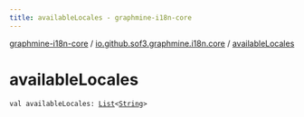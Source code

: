 ```yaml
---
title: availableLocales - graphmine-i18n-core
---
```


[graphmine-i18n-core](../index.html) / [io.github.sof3.graphmine.i18n.core](index.html) / [availableLocales](./available-locales.html)

# availableLocales

`val availableLocales: `[`List`](https://kotlinlang.org/api/latest/jvm/stdlib/kotlin.collections/-list/index.html)`<`[`String`](https://kotlinlang.org/api/latest/jvm/stdlib/kotlin/-string/index.html)`>`